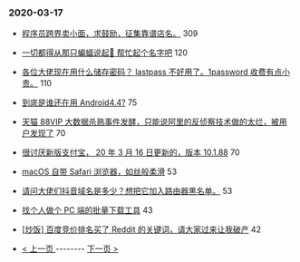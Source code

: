 ### 2020-03-17 
- [程序员跨界卖小面，求鼓励，征集靠谱店名。](https://www.v2ex.com/t/653512) 309
- [一切都得从那只蝙蝠说起🤪 帮忙起个名字吧](https://www.v2ex.com/t/653566) 120
- [各位大佬现在用什么储存密码？ lastpass 不好用了。1password 收费有点小贵。](https://www.v2ex.com/t/653448) 110
- [到底是谁还在用 Android4.4?](https://www.v2ex.com/t/653470) 75
- [天猫 88VIP 大数据杀熟事件发酵，只能说阿里的反侦察技术做的太烂，被用户发现了](https://www.v2ex.com/t/653592) 70
- [很讨厌新版支付宝， 20 年 3 月 16 日更新的，版本 10.1.88](https://www.v2ex.com/t/653383) 70
- [macOS 自带 Safari 浏览器，如丝般柔滑](https://www.v2ex.com/t/653410) 53
- [请问大佬们抖音域名是多少？想把它加入路由器黑名单。](https://www.v2ex.com/t/653523) 53
- [找个人做个 PC 端的批量下载工具](https://www.v2ex.com/t/653376) 43
- [[炒饭] 百度竞价排名买了 Reddit 的关键词，请大家过来让我破产](https://www.v2ex.com/t/653600) 42 

- [ < 上一页 ](https://github.com/able8/v2ex-hot-record/blob/master/2020-03-16.md) -------- [ 下一页 > ](https://github.com/able8/v2ex-hot-record/blob/master/2020-03-18.md)